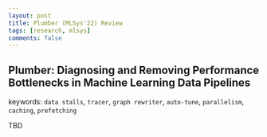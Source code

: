 ```yaml
---
layout: post
title: Plumber (MLSys'22) Review
tags: [research, mlsys]
comments: false
---
```


## Plumber: Diagnosing and Removing Performance Bottlenecks in Machine Learning Data Pipelines

keywords: `data stalls`, `tracer`, `graph rewriter`, `auto-tune`, `parallelism`, `caching`, `prefetching`

TBD
